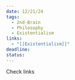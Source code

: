 ```yaml
---
date: 12/21/24
tags:
  - 2nd-Brain
  - Philosophy
  - Existentialism
links:
  - "[[Existentialism]]"
deadline: 
status:
---
```

Check links